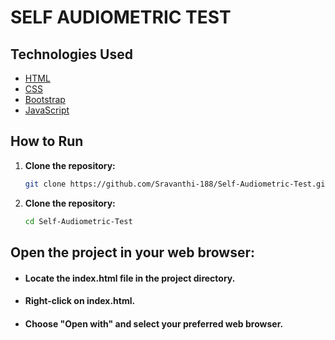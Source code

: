 # SELF AUDIOMETRIC TEST
## Technologies Used

- [HTML](https://developer.mozilla.org/en-US/docs/Web/HTML)
- [CSS](https://developer.mozilla.org/en-US/docs/Web/CSS)
- [Bootstrap](https://getbootstrap.com/)
- [JavaScript](https://developer.mozilla.org/en-US/docs/Web/JavaScript)

## How to Run

1. **Clone the repository:**
   ```bash
   git clone https://github.com/Sravanthi-188/Self-Audiometric-Test.git
2. **Clone the repository:**
   ```bash
   cd Self-Audiometric-Test
## Open the project in your web browser:
* #### Locate the index.html file in the project directory.
* #### Right-click on index.html.
* #### Choose "Open with" and select your preferred web browser.
